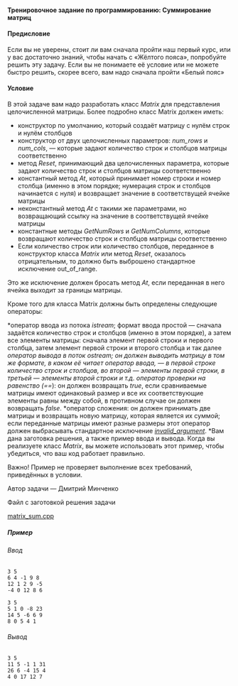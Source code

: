 #### Тренировочное задание по программированию: Суммирование матриц ####


#### Предисловие ####

Если вы не уверены, стоит ли вам сначала пройти наш первый курс, или у вас достаточно знаний, чтобы начать с «Жёлтого пояса», попробуйте решить эту задачу. Если вы не понимаете её условие или не можете быстро решить, скорее всего, вам надо сначала пройти «Белый пояс»

#### Условие ####

В этой задаче вам надо разработать класс *Matrix* для представления целочисленной матрицы. Более подробно класс Matrix должен иметь:
* конструктор по умолчанию, который создаёт матрицу с нулём строк и нулём столбцов
* конструктор от двух целочисленных параметров: *num_rows* и *num_cols*, — которые задают количество строк и столбцов матрицы соответственно
* метод *Reset*, принимающий два целочисленных параметра, которые задают количество строк и столбцов матрицы соответственно
* константный метод *At*, который принимает номер строки и номер столбца (именно в этом порядке; нумерация строк и столбцов начинается с нуля) и возвращает значение в соответствущей ячейке матрицы
* неконстантный метод *At* с такими же параметрами, но возвращающий ссылку на значение в соответствущей ячейке матрицы
* константные методы *GetNumRows* и *GetNumColumns*, которые возвращают количество строк и столбцов матрицы соответственно
* Если количество строк или количество столбцов, переданное в конструктор класса *Matrix* или метод *Reset*, оказалось отрицательным, то должно быть выброшено стандартное исключение out_of_range.

Это же исключение должен бросать метод *At*, если переданная в него ячейка выходит за границы матрицы.

Кроме того для класса Matrix должны быть определены следующие операторы:

*оператор ввода из потока *istream*; формат ввода простой — сначала задаётся количество строк и столбцов (именно в этом порядке), а затем все элементы матрицы: сначала элемент первой строки и первого столбца, затем элемент первой строки и второго столбца и так далее
*оператор вывода в поток *ostream*; он должен выводить матрицу в том же формате, в каком её читает оператор ввода, — в первой строке количество строк и столбцов, во второй — элементы первой строки, в третьей — элементы второй строки и т.д.
*оператор проверки на равенство (*==*): он должен возвращать *true*, если сравниваемые матрицы имеют одинаковый размер и все их соответствующие элементы равны между собой, в противном случае он должен возвращать *false*.
*оператор сложения: он должен принимать две матрицы и возвращать новую матрицу, которая является их суммой; если переданные матрицы имеют разные размеры этот оператор должен выбрасывать стандартное исключение [*invalid_argument*](https://en.cppreference.com/w/cpp/error/invalid_argument).
*Вам дана заготовка решения, а также пример ввода и вывода. Когда вы реализуете класс *Matrix*, вы можете использовать этот пример, чтобы убедиться, что ваш код работает правильно.

Важно! Пример не проверяет выполнение всех требований, приведённых в условии.

Автор задачи — Дмитрий Минченко

Файл с заготовкой решения задачи

[matrix_sum.cpp](https://github.com/VulpesCorsac/Coursera-Modern-C-plus-plus-development/tree/master/2%20-%20Yellow%20belt/Week%201/Tasks/0%20-%20Matrix%20sum/Solution/matrix_sum.cpp)

##### Пример #####

###### Ввод #######
```commandline
3 5
6 4 -1 9 8
12 1 2 9 -5
-4 0 12 8 6

3 5
5 1 0 -8 23
14 5 -6 6 9
8 0 5 4 1
```

###### Вывод #######
```commandline
3 5
11 5 -1 1 31
26 6 -4 15 4
4 0 17 12 7
```